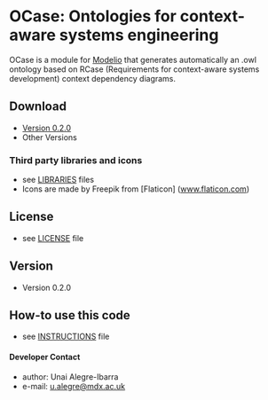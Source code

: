 OCase: Ontologies for context-aware systems engineering
======
OCase is a module for [Modelio](https://www.modelio.org/) that generates automatically an .owl ontology based on RCase (Requirements for context-aware
 systems development) context dependency diagrams.  
 
## Download
* [Version 0.2.0](https://github.com/casetools/ocase)
* Other Versions

### Third party libraries and icons
* see [LIBRARIES](https://github.com/casetools/ocase/blob/master/LIBRARIES.md) files
* Icons are made by Freepik from [Flaticon] (www.flaticon.com) 

## License 
* see [LICENSE](https://github.com/casetools/ocase/blob/master/LICENSE.md) file

## Version 
* Version 0.2.0

## How-to use this code
* see [INSTRUCTIONS](https://github.com/casetools/ocase/blob/master/INSTRUCTIONS.md) file

#### Developer Contact
* author: Unai Alegre-Ibarra
* e-mail: u.alegre@mdx.ac.uk
